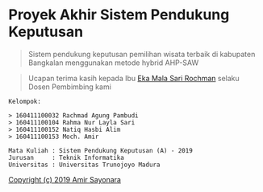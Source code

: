 # Proyek Akhir Sistem Pendukung Keputusan
> Sistem pendukung keputusan pemilihan wisata terbaik di kabupaten Bangkalan menggunakan metode hybrid AHP-SAW

> Ucapan terima kasih kepada Ibu [Eka Mala Sari Rochman](https://forlap.ristekdikti.go.id/dosen/detail/NTdDNjJDQkItQkY3My00QTAxLTkzOTEtODQzRUEzMjVGNDc3) selaku Dosen Pembimbing kami

```
Kelompok:

> 160411100032 Rachmad Agung Pambudi
> 160411100104 Rahma Nur Layla Sari
> 160411100152 Natiq Hasbi Alim
> 160411100153 Moch. Amir

Mata Kuliah : Sistem Pendukung Keputusan (A) - 2019
Jurusan     : Teknik Informatika
Universitas : Universitas Trunojoyo Madura
```
[Copyright (c) 2019 Amir Sayonara](LICENSE)